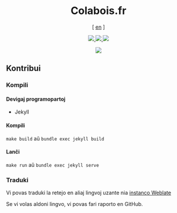 <h1 align="center">Colabois.fr</h1>

<p align="center">
    [ <a href="../README.md">en</a> ]
</p>

<p align="center">
    <a href="https://colabois.fr">
        <img src="https://jenkins.colabois.fr/buildStatus/icon?job=Colabois%2Fcolabois.fr%2Fmain&subject=production&style=flat">
    </a>
    <a href="https://www-dev.colabois.fr">
        <img src="https://jenkins.colabois.fr/buildStatus/icon?job=Colabois%2Fcolabois.fr%2Fdev&subject=www-dev&style=flat">
    </a>
    <a href="http://weblate.colabois.fr/engage/colabois-fr/">
        <img src="http://weblate.colabois.fr/widgets/colabois-fr/-/svg-badge.svg"/>
    </a>
</p>

<p align="center">
    <img src=".readme/screenshots/1.jpg">
</p>

## Kontribui

### Kompili

#### Devigaj programopartoj

- Jekyll

#### Kompili

`make build` aŭ `bundle exec jekyll build`

#### Lanĉi

`make run` aŭ `bundle exec jekyll serve`

### Traduki

Vi povas traduki la retejo en aliaj lingvoj uzante nia [instanco Weblate](https://weblate.colabois.fr)

Se vi volas aldoni lingvo, vi povas fari raporto en GitHub.
